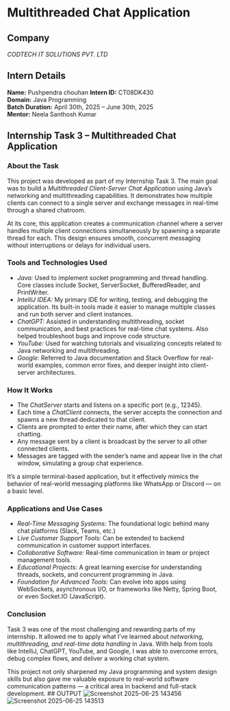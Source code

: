# Multithreaded Chat Application

## Company  
*CODTECH IT SOLUTIONS PVT. LTD*

## Intern Details  
**Name:** Pushpendra chouhan
**Intern ID:** CT08DK430  
**Domain:** Java Programming  
**Batch Duration:** April 30th, 2025 – June 30th, 2025  
**Mentor:** Neela Santhosh Kumar  

## Internship Task 3 – Multithreaded Chat Application

### About the Task  
This project was developed as part of my Internship Task 3. The main goal was to build a *Multithreaded Client-Server Chat Application* using Java’s networking and multithreading capabilities. It demonstrates how multiple clients can connect to a single server and exchange messages in real-time through a shared chatroom.

At its core, this application creates a communication channel where a server handles multiple client connections simultaneously by spawning a separate thread for each. This design ensures smooth, concurrent messaging without interruptions or delays for individual users.

### Tools and Technologies Used  
- *Java:* Used to implement socket programming and thread handling. Core classes include Socket, ServerSocket, BufferedReader, and PrintWriter.  
- *IntelliJ IDEA:* My primary IDE for writing, testing, and debugging the application. Its built-in tools made it easier to manage multiple classes and run both server and client instances.  
- *ChatGPT:* Assisted in understanding multithreading, socket communication, and best practices for real-time chat systems. Also helped troubleshoot bugs and improve code structure.  
- *YouTube:* Used for watching tutorials and visualizing concepts related to Java networking and multithreading.  
- *Google:* Referred to Java documentation and Stack Overflow for real-world examples, common error fixes, and deeper insight into client-server architectures.

### How It Works  
- The *ChatServer* starts and listens on a specific port (e.g., 12345).  
- Each time a *ChatClient* connects, the server accepts the connection and spawns a new thread dedicated to that client.  
- Clients are prompted to enter their name, after which they can start chatting.  
- Any message sent by a client is broadcast by the server to all other connected clients.  
- Messages are tagged with the sender’s name and appear live in the chat window, simulating a group chat experience.  

It’s a simple terminal-based application, but it effectively mimics the behavior of real-world messaging platforms like WhatsApp or Discord — on a basic level.

### Applications and Use Cases  
- *Real-Time Messaging Systems:* The foundational logic behind many chat platforms (Slack, Teams, etc.)  
- *Live Customer Support Tools:* Can be extended to backend communication in customer support interfaces.  
- *Collaborative Software:* Real-time communication in team or project management tools.  
- *Educational Projects:* A great learning exercise for understanding threads, sockets, and concurrent programming in Java.  
- *Foundation for Advanced Tools:* Can evolve into apps using WebSockets, asynchronous I/O, or frameworks like Netty, Spring Boot, or even Socket.IO (JavaScript).

### Conclusion  
Task 3 was one of the most challenging and rewarding parts of my internship. It allowed me to apply what I’ve learned about *networking, multithreading, and real-time data handling* in Java. With help from tools like IntelliJ, ChatGPT, YouTube, and Google, I was able to overcome errors, debug complex flows, and deliver a working chat system.

This project not only sharpened my Java programming and system design skills but also gave me valuable exposure to real-world software communication patterns — a critical area in backend and full-stack development.
## OUTPUT
![Screenshot 2025-06-25 143456](https://github.com/user-attachments/assets/c50de92b-7eac-4934-b983-76af3ed8973c)
![Screenshot 2025-06-25 143513](https://github.com/user-attachments/assets/02dbcf6c-37ba-4f0a-b441-bc2b7147a058)



